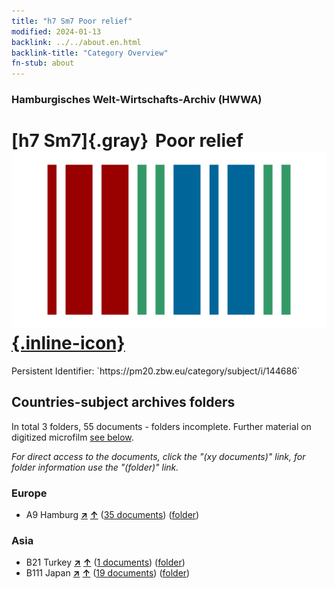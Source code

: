 ```yaml
---
title: "h7 Sm7 Poor relief"
modified: 2024-01-13
backlink: ../../about.en.html
backlink-title: "Category Overview"
fn-stub: about
---
```


### Hamburgisches Welt-Wirtschafts-Archiv (HWWA)

# [h7 Sm7]{.gray}&#8201; Poor relief &#160; [![Wikidata](/images/Wikidata-logo.svg "Wikidata"){.inline-icon}](http://www.wikidata.org/entity/Q104700127)

<div class="hint">Persistent Identifier: `https://pm20.zbw.eu/category/subject/i/144686`</div>







## Countries-subject archives folders







In total 3 folders, 55 documents - folders incomplete. Further material on digitized microfilm [see below](#filmsections).

_For direct access to the documents, click the "(xy documents)" link, for folder information use the "(folder)" link._



### Europe

- A9 Hamburg [**&nearr;**](../../../geo/i/140905/about.en.html "Hamburg (all folders)") [**&uarr;**](../../../geo/about.en.html#A9 "Country category system") (<a href="https://pm20.zbw.eu/iiifview/folder/sh/140905,144686" title="about: Hamburg : Poor relief" target="_blank">35 documents</a>) ([folder](../../../../folder/sh/1409xx/140905/1446xx/144686/about.en.html))

### Asia

- B21 Turkey [**&nearr;**](../../../geo/i/141111/about.en.html "Turkey (all folders)") [**&uarr;**](../../../geo/about.en.html#B21 "Country category system") (<a href="https://pm20.zbw.eu/iiifview/folder/sh/141111,144686" title="about: Turkey : Poor relief" target="_blank">1 documents</a>) ([folder](../../../../folder/sh/1411xx/141111/1446xx/144686/about.en.html))
- B111 Japan [**&nearr;**](../../../geo/i/141272/about.en.html "Japan (all folders)") [**&uarr;**](../../../geo/about.en.html#B111 "Country category system") (<a href="https://pm20.zbw.eu/iiifview/folder/sh/141272,144686" title="about: Japan : Poor relief" target="_blank">19 documents</a>) ([folder](../../../../folder/sh/1412xx/141272/1446xx/144686/about.en.html))



<a id="filmsections" />













